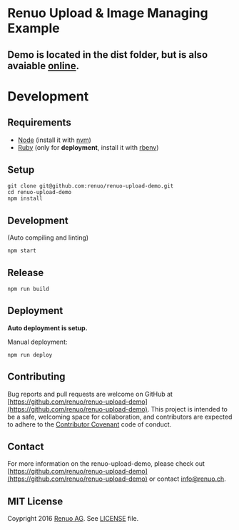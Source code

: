 # Renuo Upload & Image Managing Example

## Demo is located in the dist folder, but is also avaiable [online](https://renuo.github.io/renuo-upload-demo).

# Development

## Requirements

* [Node](https://nodejs.org) (install it with [nvm](https://github.com/creationix/nvm))
* [Ruby](https://www.ruby-lang.org/) (only for **deployment**, install it with [rbenv](https://github.com/rbenv/rbenv))

## Setup

```
git clone git@github.com:renuo/renuo-upload-demo.git
cd renuo-upload-demo
npm install
```

## Development

(Auto compiling and linting)

```
npm start
```

## Release

```
npm run build
```

## Deployment

**Auto deployment is setup.**

Manual deployment:

```
npm run deploy
```

## Contributing

Bug reports and pull requests are welcome on GitHub at
[https://github.com/renuo/renuo-upload-demo](https://github.com/renuo/renuo-upload-demo).
This project is intended to be a safe, welcoming space for collaboration, and contributors are expected to adhere to
the [Contributor Covenant](http://contributor-covenant.org) code of conduct.

## Contact

For more information on the renuo-upload-demo, please check out
[https://github.com/renuo/renuo-upload-demo](https://github.com/renuo/renuo-upload-demo)
or contact [info@renuo.ch](mailto:info@renuo.ch).

## MIT License

Coypright 2016 [Renuo AG](https://renuo.ch). See [LICENSE](LICENSE) file.
